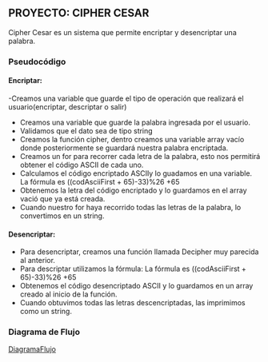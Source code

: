 ## PROYECTO: CIPHER CESAR
Cipher Cesar es un sistema que permite encriptar y desencriptar una palabra.
### Pseudocódigo
#### Encriptar:
-Creamos una variable que guarde el tipo de operación que realizará el usuario(encriptar, descriptar o salir)
- Creamos una variable que guarde la palabra ingresada por el usuario.
- Validamos que el dato sea de tipo string
- Creamos la función cipher, dentro creamos una variable array vacío donde posteriormente se guardará nuestra palabra encriptada.
- Creamos un for para recorrer cada letra de la palabra, esto nos permitirá obtener el código ASCII de cada uno.
- Calculamos el código encriptado ASCIIy lo guadamos en una variable. La fórmula es ((codAsciiFirst + 65)-33)%26 +65
- Obtenemos la letra del código encriptado y lo guardamos en el array vació que ya está creada.
- Cuando nuestro for haya recorrido todas las letras de la palabra, lo convertimos en un string.
#### Desencriptar:
- Para desencriptar, creamos una función llamada Decipher muy parecida al anterior.
- Para descriptar utilizamos la fórmula:
La fórmula es ((codAsciiFirst + 65)-33)%26 +65
- Obtenemos el código desencriptado ASCII y lo guardamos en un array creado al inicio de la función.
- Cuando obtuvimos todas las letras descencriptadas, las imprimimos como un string.
### Diagrama de Flujo
[DiagramaFlujo](https://drive.google.com/open?id=0B3nvTDoAabCcRXIyOXFibGIyZzg)
